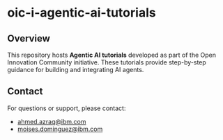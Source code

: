 # oic-i-agentic-ai-tutorials

## Overview
This repository hosts **Agentic AI tutorials** developed as part of the Open Innovation Community initiative. These tutorials provide step-by-step guidance for building and integrating AI agents.

## Contact
For questions or support, please contact:
- [ahmed.azraq@ibm.com](mailto:ahmed.azraq@ibm.com)  
- [moises.dominguez@ibm.com](mailto:moises.dominguez@ibm.com)
